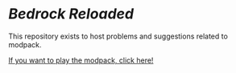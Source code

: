# ***Bedrock Reloaded***

This repository exists to host problems and suggestions related to modpack.

[If you want to play the modpack, click here!](https://modrinth.com/modpack/bedrock-reloaded)
